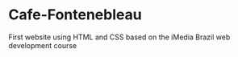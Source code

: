 # Cafe-Fontenebleau

First website using HTML and CSS
based on the iMedia Brazil web development course
